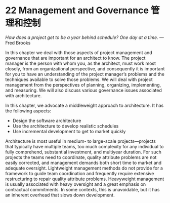 22 Management and Governance 管理和控制
===

_How does a project get to be a year behind schedule? One day at a time._
—Fred Brooks

In this chapter we deal with those aspects of project management and governance that are important for an architect to know. The project manager is the person with whom you, as the architect, must work most closely, from an organizational perspective, and consequently it is important for you to have an understanding of the project manager’s problems and the techniques available to solve those problems. We will deal with project management from the perspectives of planning, organizing, implementing, and measuring. We will also discuss various governance issues associated with architecture.

In this chapter, we advocate a middleweight approach to architecture. It has the following aspects:

* Design the software architecture
* Use the architecture to develop realistic schedules
* Use incremental development to get to market quickly

Architecture is most useful in medium- to large-scale projects—projects that typically have multiple teams, too much complexity for any individual to fully comprehend, substantial investment, and multiyear duration. For such projects the teams need to coordinate, quality attribute problems are not easily corrected, and management demands both short time to market and adequate oversight. Lightweight management methods do not provide for a framework to guide team coordination and frequently require extensive restructuring to repair quality attribute problems. Heavyweight management is usually associated with heavy oversight and a great emphasis on contractual commitments. In some contexts, this is unavoidable, but it has an inherent overhead that slows down development.
